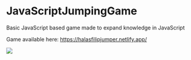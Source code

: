 # JavaScriptJumpingGame
Basic JavaScript based game made to expand knowledge in JavaScript

Game available here: 
https://halasfilipjumper.netlify.app/

![](assets/SS.png)
